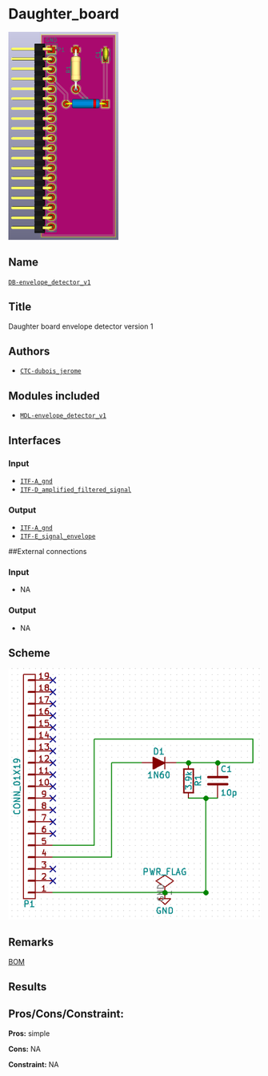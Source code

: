 # Daughter_board
![](viewme.png)

## Name
[`DB-envelope_detector_v1`]()

## Title
Daughter board envelope detector version 1

## Authors
* [`CTC-dubois_jerome`]()

## Modules included
* [`MDL-envelope_detector_v1`](../../../modules/hardware/MDL-envelope_detector/MDL-envelope_detector_v1/readme.md)

## Interfaces
### Input
* [`ITF-A_gnd`]()
* [`ITF-D_amplified_filtered_signal`]()

### Output
* [`ITF-A_gnd`]()
* [`ITF-E_signal_envelope`]()

##External connections
### Input
* NA

### Output
* NA

## Scheme
![](images/scheme.png)

## Remarks
[BOM](./src/DB-envelope_detector_v1.csv)

## Results

## Pros/Cons/Constraint:

**Pros:** simple

**Cons:** NA

**Constraint:** NA
